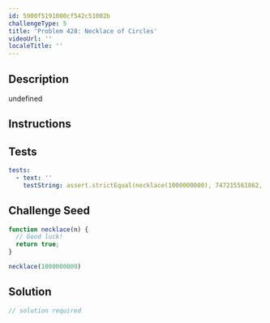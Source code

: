 ```yaml
---
id: 5900f5191000cf542c51002b
challengeType: 5
title: 'Problem 428: Necklace of Circles'
videoUrl: ''
localeTitle: ''
---
```


## Description
undefined

## Instructions
<section id="instructions">
</section>

## Tests
<section id='tests'>

```yml
tests:
  - text: ''
    testString: assert.strictEqual(necklace(1000000000), 747215561862, '<code>necklace(1000000000)</code> should return 747215561862.');

```

</section>

## Challenge Seed
<section id='challengeSeed'>

<div id='js-seed'>

```js
function necklace(n) {
  // Good luck!
  return true;
}

necklace(1000000000)

```

</div>



</section>

## Solution
<section id='solution'>

```js
// solution required
```
</section>
